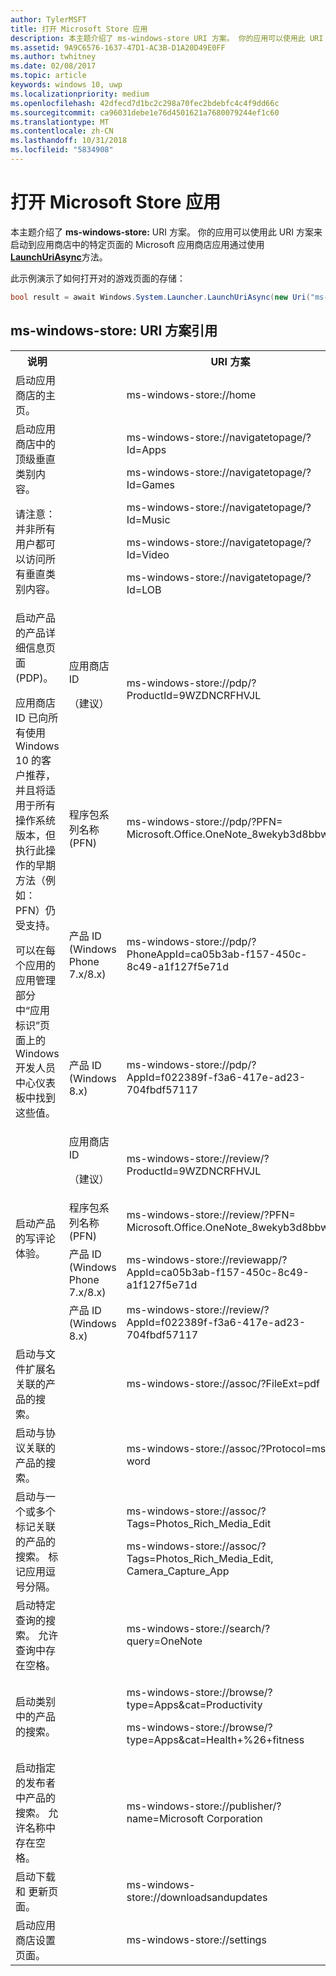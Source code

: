 ```yaml
---
author: TylerMSFT
title: 打开 Microsoft Store 应用
description: 本主题介绍了 ms-windows-store URI 方案。 你的应用可以使用此 URI 方案来启动 Microsoft Store 应用到应用商店中的特定页面。
ms.assetid: 9A9C6576-1637-47D1-AC3B-D1A20D49E0FF
ms.author: twhitney
ms.date: 02/08/2017
ms.topic: article
keywords: windows 10, uwp
ms.localizationpriority: medium
ms.openlocfilehash: 42dfecd7d1bc2c298a70fec2bdebfc4c4f9dd66c
ms.sourcegitcommit: ca96031debe1e76d4501621a7680079244ef1c60
ms.translationtype: MT
ms.contentlocale: zh-CN
ms.lasthandoff: 10/31/2018
ms.locfileid: "5834908"
---
```

# <a name="launch-the-microsoft-store-app"></a>打开 Microsoft Store 应用



本主题介绍了 **ms-windows-store:** URI 方案。 你的应用可以使用此 URI 方案来启动到应用商店中的特定页面的 Microsoft 应用商店应用通过使用[**LaunchUriAsync**](https://msdn.microsoft.com/library/windows/apps/hh701476)方法。

此示例演示了如何打开对的游戏页面的存储：

```cs
bool result = await Windows.System.Launcher.LaunchUriAsync(new Uri("ms-windows-store://navigatetopage/?Id=Games"));
```

## <a name="ms-windows-store-uri-scheme-reference"></a>ms-windows-store: URI 方案引用

<table>
<tr><th>说明</th><th></th><th>URI 方案</th></tr>
<tr><td>启动应用商店的主页。</td><td /><td>ms-windows-store://home</td></tr>
<tr><td>启动应用商店中的顶级垂直类别内容。<p>请注意：并非所有用户都可以访问所有垂直类别内容。</p>
</td><td /><td>
<p>ms-windows-store://navigatetopage/?Id=Apps </p>
<p>ms-windows-store://navigatetopage/?Id=Games</p>
<p>ms-windows-store://navigatetopage/?Id=Music</p>
<p>ms-windows-store://navigatetopage/?Id=Video</p>
<p>ms-windows-store://navigatetopage/?Id=LOB</p>
</td>
</tr>
<tr>
<td rowspan="4">启动产品的产品详细信息页面 (PDP)。 <p>应用商店 ID 已向所有使用 Windows 10 的客户推荐，并且将适用于所有操作系统版本，但执行此操作的早期方法（例如：PFN）仍受支持。</p>
<p>可以在每个应用的应用管理部分中“应用标识”<a href="https://msdn.microsoft.com/library/windows/apps/mt148561.aspx"></a>页面上的 Windows 开发人员中心仪表板中找到这些值。</p>
</td>
<td>
应用商店 ID <p>（建议）</p>
</td>
<td>
<p>ms-windows-store://pdp/?ProductId=9WZDNCRFHVJL</p>
</td>
</tr>
<tr>
<td>程序包系列名称 (PFN)</td>
<td>ms-windows-store://pdp/?PFN= Microsoft.Office.OneNote_8wekyb3d8bbwe
</td>
</tr>
<tr>
<td>产品 ID (Windows Phone 7.x/8.x)</td>
<td>ms-windows-store://pdp/?PhoneAppId=ca05b3ab-f157-450c-8c49-a1f127f5e71d </td>
</tr>
<tr>
<td>产品 ID (Windows 8.x)</td>
<td>ms-windows-store://pdp/?AppId=f022389f-f3a6-417e-ad23-704fbdf57117
</td>
</tr>
<tr>
<td rowspan="4">启动产品的写评论体验。</td>
<td>应用商店 ID <p>（建议）</p></td>
<td>ms-windows-store://review/?ProductId=9WZDNCRFHVJL </td>
</tr>
<tr>
<td>程序包系列名称 (PFN)</td>
<td>ms-windows-store://review/?PFN= Microsoft.Office.OneNote_8wekyb3d8bbwe
</td>
</tr>
<tr>
<td>产品 ID (Windows Phone 7.x/8.x)</td>
<td>ms-windows-store://reviewapp/?AppId=ca05b3ab-f157-450c-8c49-a1f127f5e71d </td>
</tr>
<tr>
<td>产品 ID (Windows 8.x)</td>
<td>ms-windows-store://review/?AppId=f022389f-f3a6-417e-ad23-704fbdf57117 </td>
</tr>
<tr>
<td>启动与文件扩展名关联的产品的搜索。 </td>
<td />
<td>ms-windows-store://assoc/?FileExt=pdf
</td>
</tr>
<tr>
<td>启动与协议关联的产品的搜索。</td>
<td />
<td>ms-windows-store://assoc/?Protocol=ms-word </td>
</tr>
<tr>
<td>启动与一个或多个标记关联的产品的搜索。 标记应用逗号分隔。
</td>
<td />
<td>
<p>ms-windows-store://assoc/?Tags=Photos_Rich_Media_Edit </p>
<p>ms-windows-store://assoc/?Tags=Photos_Rich_Media_Edit, Camera_Capture_App</p>
</td>
</tr>
<tr>
<td>
启动特定查询的搜索。 允许查询中存在空格。
</td>
<td />
<td>ms-windows-store://search/?query=OneNote </td>
</tr>
<tr>
<td>启动类别中的产品的搜索。</td>
<td />
<td>
<p>ms-windows-store://browse/?type=Apps&amp;cat=Productivity</p>
<p>ms-windows-store://browse/?type=Apps&amp;cat=Health+%26+fitness </p>
</td>
</tr>
<tr>
<td>启动指定的发布者中产品的搜索。 允许名称中存在空格。
</td>
<td />
<td>ms-windows-store://publisher/?name=Microsoft Corporation
</td>
</tr>
<tr><td>启动下载和 更新页面。</td>
<td />
<td>ms-windows-store://downloadsandupdates </td>
</tr>
<tr>
<td>启动应用商店设置 页面。</td>
<td />
<td>ms-windows-store://settings </td>
</tr>
</table>

 

 
